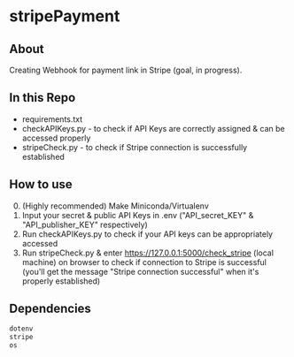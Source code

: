 # stripePayment


## About

Creating Webhook for payment link in Stripe (goal, in progress). 

## In this Repo

- requirements.txt
- checkAPIKeys.py - to check if API Keys are correctly assigned & can be accessed properly
- stripeCheck.py - to check if Stripe connection is successfully established

## How to use

0. (Highly recommended) Make Miniconda/Virtualenv
1. Input your secret & public API Keys in .env ("API_secret_KEY" & "API_publisher_KEY" respectively)
2. Run checkAPIKeys.py to check if your API keys can be appropriately accessed
3. Run stripeCheck.py & enter https://127.0.0.1:5000/check_stripe (local machine) on browser to check if connection to Stripe is successful (you'll get the message "Stripe connection successful" when it's properly established)


## Dependencies
```python
dotenv
stripe
os

```
